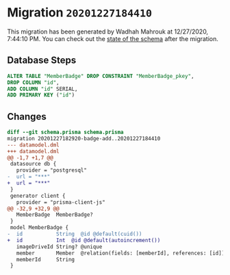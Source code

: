 # Migration `20201227184410`

This migration has been generated by Wadhah Mahrouk at 12/27/2020, 7:44:10 PM.
You can check out the [state of the schema](./schema.prisma) after the migration.

## Database Steps

```sql
ALTER TABLE "MemberBadge" DROP CONSTRAINT "MemberBadge_pkey",
DROP COLUMN "id",
ADD COLUMN "id" SERIAL,
ADD PRIMARY KEY ("id")
```

## Changes

```diff
diff --git schema.prisma schema.prisma
migration 20201227182920-badge-add..20201227184410
--- datamodel.dml
+++ datamodel.dml
@@ -1,7 +1,7 @@
 datasource db {
   provider = "postgresql"
-  url = "***"
+  url = "***"
 }
 generator client {
   provider = "prisma-client-js"
@@ -32,9 +32,9 @@
   MemberBadge  MemberBadge?
 }
 model MemberBadge {
-  id           String  @id @default(cuid())
+  id           Int  @id @default(autoincrement())
   imageDriveId String? @unique
   member       Member  @relation(fields: [memberId], references: [id])
   memberId     String
 }
```


